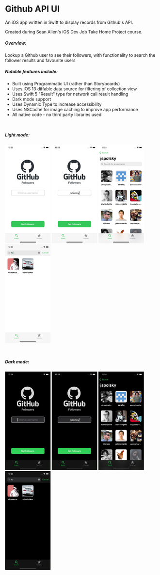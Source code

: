 #  Github API UI

An iOS app written in Swift to display records from Github's API. 

Created during Sean Allen's iOS Dev Job Take Home Project course. <br /> 

##### Overview:
Lookup a Github user to see their followers, with functionality to search the follower results and favourite users


##### Notable features include:
* Built using Programmatic UI (rather than Storyboards)
* Uses iOS 13 diffable data source for filtering of collection view
* Uses Swift 5 "Result" type for network call result handling
* Dark mode support
* Uses Dynamic Type to increase accessibility
* Uses NSCache for image caching to improve app performance
* All native code - no third party libraries used

<br /> 

##### Light mode:

<a href="screenshot-white-one"><img src="GithubAPIViewer/Support/READMEImages/screenshot_2_white_1.png" width="150"/></a>
<a href="screenshot-white-two"><img src="GithubAPIViewer/Support/READMEImages/screenshot_2_white_2.png" width="150"/></a>
<a href="screenshot-white-three"><img src="GithubAPIViewer/Support/READMEImages/screenshot_2_white_3.png" width="150"/></a>
<a href="screenshot-white-four"><img src="GithubAPIViewer/Support/READMEImages/screenshot_2_white_4.png" width="150"/></a>

<br /> 


##### Dark mode:

<a href="screenshot-black-one"><img src="GithubAPIViewer/Support/READMEImages/screenshot_2_black_1.png" width="150"/></a>
<a href="screenshot-black-two"><img src="GithubAPIViewer/Support/READMEImages/screenshot_2_black_2.png" width="150"/></a>
<a href="screenshot-black-three"><img src="GithubAPIViewer/Support/READMEImages/screenshot_2_black_3.png" width="150"/></a>
<a href="screenshot-black-four"><img src="GithubAPIViewer/Support/READMEImages/screenshot_2_black_4.png" width="150"/></a>
